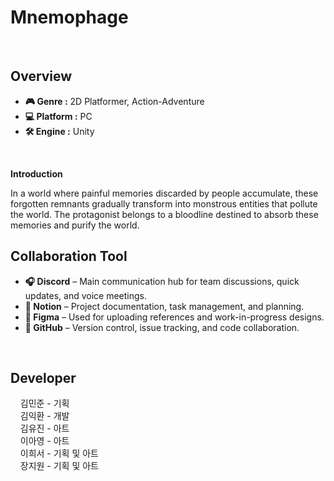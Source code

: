 # Mnemophage
<br>

## Overview
- **🎮 Genre :** 2D Platformer, Action-Adventure
- **💻 Platform :** PC
- **🛠 Engine :** Unity
<br>

**Introduction**
<br>

In a world where painful memories discarded by people accumulate, these forgotten remnants gradually transform into monstrous entities that pollute the world. 
The protagonist belongs to a bloodline destined to absorb these memories and purify the world.</p>

## Collaboration Tool
- **🎧 Discord** – Main communication hub for team discussions, quick updates, and voice meetings.  
- **📝 Notion** – Project documentation, task management, and planning.  
- **🎨 Figma** – Used for uploading references and work-in-progress designs.  
- **🐙 GitHub** – Version control, issue tracking, and code collaboration.

<br>

## Developer
&nbsp;&nbsp;&nbsp;&nbsp;김민준 - 기획 <br>
&nbsp;&nbsp;&nbsp;&nbsp;김익환 - 개발 <br>
&nbsp;&nbsp;&nbsp;&nbsp;김유진 - 아트 <br>
&nbsp;&nbsp;&nbsp;&nbsp;이아영 - 아트 <br>
&nbsp;&nbsp;&nbsp;&nbsp;이희서 - 기획 및 아트 <br>
&nbsp;&nbsp;&nbsp;&nbsp;장지원 - 기획 및 아트 <br>
